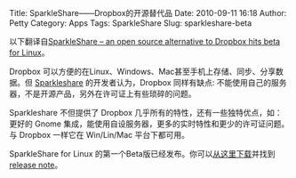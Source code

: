 Title: SparkleShare——Dropbox的开源替代品
Date: 2010-09-11 16:18
Author: Petty
Category: Apps
Tags: SparkleShare
Slug: sparkleshare-beta

以下翻译自[SparkleShare – an open source alternative to Dropbox hits
beta for
Linux](http://technott.com/2010/09/sparkleshare-an-open-source-alternative-to-dropbox-hits-beta-for-linux)。

Dropbox
可以方便的在Linux、Windows、Mac甚至手机上存储、同步、分享数据。但
[Sparkleshare](http://sparkleshare.org/) 的开发者认为，Dropbox
同样有缺点:
不能使用自己的服务器，不是开源产品，另外在许可证上有些琐碎的问题。

Sparkleshare 不但提供了 Dropbox
几乎所有的特性，还有一些独特优点，如：更好的 Gnome
集成，能使用自设服务器，更多的实时特性和更少的许可证问题。 与 Dropbox
一样它在 Win/Lin/Mac 平台下都可用。

SparkleShare for Linux
的第一个Beta版已经发布。你可以[从这里下载](http://sparkleshare.org/sparkleshare-0.2-beta1.tar.gz)并找到[release
note](http://www.bomahy.nl/hylke/blog/sparkleshare-02-beta-1-for-linux/)。
